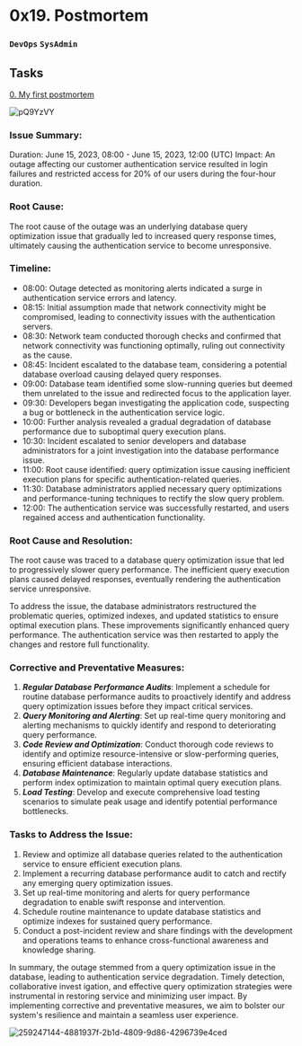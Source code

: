 # 0x19. Postmortem
### `DevOps` `SysAdmin`

## Tasks
[0. My first postmortem](./README.md)

![pQ9YzVY](https://github.com/Titisunflower/alx-system_engineering-devops/assets/118889805/47d7512f-78fa-4fe6-a067-116da6826dd4)

### Issue Summary:

Duration: June 15, 2023, 08:00 - June 15, 2023, 12:00 (UTC)
Impact: An outage affecting our customer authentication service resulted in login failures and restricted access for 20% of our users during the four-hour duration.

### Root Cause:

The root cause of the outage was an underlying database query optimization issue that gradually led to increased query response times, ultimately causing the authentication service to become unresponsive.

### Timeline:

* 08:00: Outage detected as monitoring alerts indicated a surge in authentication service errors and latency.
* 08:15: Initial assumption made that network connectivity might be compromised, leading to connectivity issues with the authentication servers.
* 08:30: Network team conducted thorough checks and confirmed that network connectivity was functioning optimally, ruling out connectivity as the cause.
* 08:45: Incident escalated to the database team, considering a potential database overload causing delayed query responses.
* 09:00: Database team identified some slow-running queries but deemed them unrelated to the issue and redirected focus to the application layer.
* 09:30: Developers began investigating the application code, suspecting a bug or bottleneck in the authentication service logic.
* 10:00: Further analysis revealed a gradual degradation of database performance due to suboptimal query execution plans.
* 10:30: Incident escalated to senior developers and database administrators for a joint investigation into the database performance issue.
* 11:00: Root cause identified: query optimization issue causing inefficient execution plans for specific authentication-related queries.
* 11:30: Database administrators applied necessary query optimizations and performance-tuning techniques to rectify the slow query problem.
* 12:00: The authentication service was successfully restarted, and users regained access and authentication functionality.

### Root Cause and Resolution:

The root cause was traced to a database query optimization issue that led to progressively slower query performance. The inefficient query execution plans caused delayed responses, eventually rendering the authentication service unresponsive.

To address the issue, the database administrators restructured the problematic queries, optimized indexes, and updated statistics to ensure optimal execution plans. These improvements significantly enhanced query performance. The authentication service was then restarted to apply the changes and restore full functionality.

### Corrective and Preventative Measures:

<ol>
  <li><em><strong>Regular Database Performance Audits</strong></em>: Implement a schedule for routine database performance audits to proactively identify and address query optimization issues before they impact critical services.</li>
  <li><em><strong>Query Monitoring and Alerting</strong></em>: Set up real-time query monitoring and alerting mechanisms to quickly identify and respond to deteriorating query performance.</li>
  <li><em><strong>Code Review and Optimization</strong></em>: Conduct thorough code reviews to identify and optimize resource-intensive or slow-performing queries, ensuring efficient database interactions.</li>
  <li><em><strong>Database Maintenance</strong></em>: Regularly update database statistics and perform index optimization to maintain optimal query execution plans.</li>
<li><em><strong>Load Testing</strong></em>: Develop and execute comprehensive load testing scenarios to simulate peak usage and identify potential performance bottlenecks.</li>
</ol>

### Tasks to Address the Issue:

<ol>
  <li>Review and optimize all database queries related to the authentication service to ensure efficient execution plans.</li>
  <li>Implement a recurring database performance audit to catch and rectify any emerging query optimization issues.</li>
  <li>Set up real-time monitoring and alerts for query performance degradation to enable swift response and intervention.</li>
  <li>Schedule routine maintenance to update database statistics and optimize indexes for sustained query performance.</li>
<li>Conduct a post-incident review and share findings with the development and operations teams to enhance cross-functional awareness and knowledge sharing.</li>
</ol>

In summary, the outage stemmed from a query optimization issue in the database, leading to authentication service degradation. Timely detection, collaborative invest
igation, and effective query optimization strategies were instrumental in restoring service and minimizing user impact. By implementing corrective and preventative measures, we aim to bolster our system's resilience and maintain a seamless user experience.

![259247144-4881937f-2b1d-4809-9d86-4296739e4ced](https://github.com/Titisunflower/alx-system_engineering-devops/assets/118889805/3355dd3a-2bfa-49bc-95d0-440f0a1a0b33)
